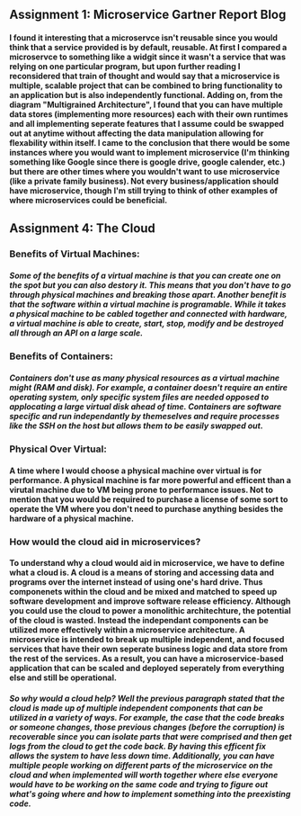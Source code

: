 ## Assignment 1: Microservice Gartner Report Blog
#### I found it interesting that a microservce isn't reusable since you would think that a service provided is by default, reusable. At first I compared a microservce to something like a widgit since it wasn't a service that was relying on one particular program, but upon further reading I reconsidered that train of thought and would say that a microservice is multiple, scalable project that can be combined to bring functionality to an application but is also independently functional. Adding on, from the diagram "Multigrained Architecture", I found that you can have multiple data stores (implementing more resources) each with their own runtimes and all implementing seperate features that I assume could be swapped out at anytime without affecting the data manipulation allowing for flexability within itself. I came to the conclusion that there would be some instances where you would want to implement microservice (I'm thinking something like Google since there is google drive, google calender, etc.) but there are other times where you wouldn't want to use microservice (like a private family business). Not every business/application should have microservice, though I'm still trying to think of other examples of where microservices could be beneficial.

## Assignment 4: The Cloud
### Benefits of Virtual Machines:
##### Some of the benefits of a virtual machine is that you can create one on the spot but you can also destory it. This means that you don't have to go through physical machines and breaking those apart. Another benefit is that the software within a virtual machine is programable. While it takes a physical machine to be cabled together and connected with hardware, a virtual machine is able to create, start, stop, modify and be destroyed all through an API on a large scale.
### Benefits of Containers:
##### Containers don't use as many physical resources as a virtual machine might (RAM and disk). For example, a container doesn't require an entire operating system, only specific system files are needed opposed to applocating a large virtual disk ahead of time. Containers are software specific and run independantly by themeselves and require processes like the SSH on the host but allows them to be easily swapped out.
### Physical Over Virtual:
#### A time where I would choose a physical machine over virtual is for performance. A physical machine is far more powerful and efficent than a virutal machine due to VM being prone to performance issues. Not to mention that you would be required to purchase a license of some sort to operate the VM where you don't need to purchase anything besides the hardware of a physical machine.

### How would the cloud aid in microservices?
#### To understand why a cloud would aid in microservice, we have to define what a cloud is. A cloud is a means of storing and accessing data and programs over the internet instead of using one's hard drive. Thus componenets within the cloud and be mixed and matched to speed up software development and improve software release efficiency. Although you could use the cloud to power a monolithic architechture, the potential of the cloud is wasted. Instead the independant components can be utilized more effectively within a microservice architecture. A microservice is intended to break up multiple independent, and focused services that have their own seperate business logic and data store from the rest of the services. As a result, you can have a microservice-based  application that can be scaled and deployed seperately from everything else and still be operational. 
##### So why would a cloud help? Well the previous paragraph stated that the cloud is made up of multiple independent components that can be utilized in a variety of ways. For example, the case that the code breaks or someone changes, those previous changes (before the corruption) is recoverable since you can isolate parts that were comprised and then get logs from the cloud to get the code back. By having this efficent fix allows the system to have less down time. Additionally, you can have multiple people working on different parts of the microservice on the cloud and when implemented will worth together where else everyone would have to be working on the same code and trying to figure out what's going where and how to implement something into the preexisting code. 
